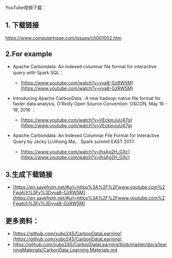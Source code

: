 YouTube视频下载：

## 1. 下载链接
https://www.computerhope.com/issues/ch001002.htm

## 2.For example
- Apache Carbondata: An indexed columnar file format for interactive query with Spark SQL：
	- [https://www.youtube.com/watch?v=yya8-GzRW5M](https://www.youtube.com/watch?v=yya8-GzRW5M)
	
- Introducing Apache CarbonData : A new hadoop-native file format for faster data analysis, O'Reilly Open Source Convention: OSCON, May 16 - 19, 2016 ：
	- [https://www.youtube.com/watch?v=VEckmJuU47g](https://www.youtube.com/watch?v=VEckmJuU47g)
	
- Apache Carbondata: An Indexed Columnar File Format for Interactive Query by Jacky Li/Jihong Ma， Spark summit EAST 2017: 
	- [https://www.youtube.com/watch?v=lhsAg2H_GXc](https://www.youtube.com/watch?v=lhsAg2H_GXc)

## 3.生成下载链接
 - [https://en.savefrom.net/#url=https%3A%2F%2Fwww.youtube.com%2Fwatch%3Fv%3Dyya8-GzRW5M](https://en.savefrom.net/#url=https%3A%2F%2Fwww.youtube.com%2Fwatch%3Fv%3Dyya8-GzRW5M)

## 更多资料：
  - [https://github.com/xubo245/CarbonDataLearning](https://github.com/xubo245/CarbonDataLearning).   
  - [https://github.com/xubo245/CarbonDataLearning/blob/master/docs/learningMaterials/CarbonData Learning Materials.md](https://github.com/xubo245/CarbonDataLearning/blob/master/docs/learningMaterials/CarbonData%20Learning%20Materials.md)